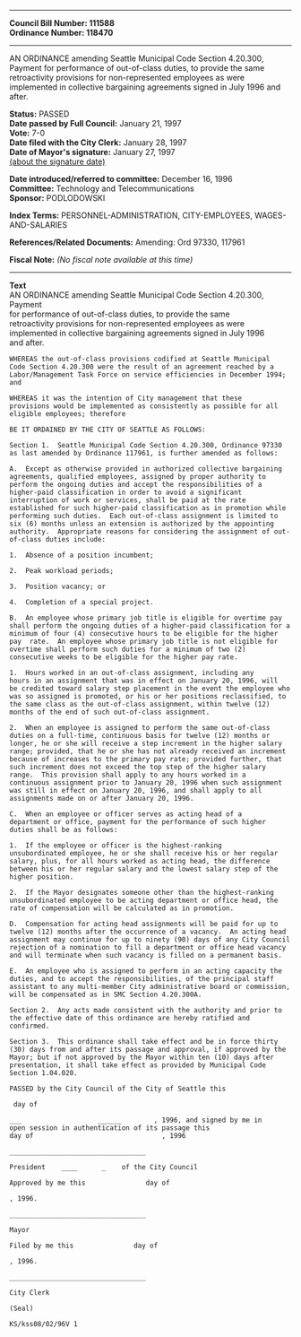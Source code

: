 * * * * *  
  
**Council Bill Number: [](#h0)[](#h2)111588**   
**Ordinance Number: 118470**  
  
* * * * *  
  
AN ORDINANCE amending Seattle Municipal Code Section 4.20.300, Payment for performance of out-of-class duties, to provide the same retroactivity provisions for non-represented employees as were implemented in collective bargaining agreements signed in July 1996 and after.  
  
**Status:** PASSED   
**Date passed by Full Council:** January 21, 1997   
**Vote:** 7-0   
**Date filed with the City Clerk:** January 28, 1997   
**Date of Mayor's signature:** January 27, 1997   
[(about the signature date)](/~public/approvaldate.htm)   
  
  
**Date introduced/referred to committee:** December 16, 1996   
**Committee:** Technology and Telecommunications   
**Sponsor:** PODLODOWSKI   
  
**Index Terms:** PERSONNEL-ADMINISTRATION, CITY-EMPLOYEES, WAGES-AND-SALARIES  
  
**References/Related Documents:** Amending: Ord 97330, 117961  
  
**Fiscal Note:** *(No fiscal note available at this time)*  
  
* * * * *  
  
**Text**  
    AN ORDINANCE amending Seattle Municipal Code Section 4.20.300, Payment  
    for performance of out-of-class duties, to provide the same  
    retroactivity provisions for non-represented employees as were  
    implemented in collective bargaining agreements signed in July 1996  
    and after.  
  
    WHEREAS the out-of-class provisions codified at Seattle Municipal  
    Code Section 4.20.300 were the result of an agreement reached by a  
    Labor/Management Task Force on service efficiencies in December 1994;  
    and  
  
    WHEREAS it was the intention of City management that these  
    provisions would be implemented as consistently as possible for all  
    eligible employees; therefore  
  
    BE IT ORDAINED BY THE CITY OF SEATTLE AS FOLLOWS:  
  
    Section 1.  Seattle Municipal Code Section 4.20.300, Ordinance 97330  
    as last amended by Ordinance 117961, is further amended as follows:  
  
    A.  Except as otherwise provided in authorized collective bargaining  
    agreements, qualified employees, assigned by proper authority to  
    perform the ongoing duties and accept the responsibilities of a  
    higher-paid classification in order to avoid a significant  
    interruption of work or services, shall be paid at the rate  
    established for such higher-paid classification as in promotion while  
    performing such duties.  Each out-of-class assignment is limited to  
    six (6) months unless an extension is authorized by the appointing  
    authority.  Appropriate reasons for considering the assignment of out-  
    of-class duties include:  
  
    1.  Absence of a position incumbent;  
  
    2.  Peak workload periods;  
  
    3.  Position vacancy; or  
  
    4.  Completion of a special project.  
  
    B.  An employee whose primary job title is eligible for overtime pay  
    shall perform the ongoing duties of a higher-paid classification for a  
    minimum of four (4) consecutive hours to be eligible for the higher  
    pay  rate.  An employee whose primary job title is not eligible for  
    overtime shall perform such duties for a minimum of two (2)  
    consecutive weeks to be eligible for the higher pay rate.  
  
    1.  Hours worked in an out-of-class assignment, including any  
    hours in an assignment that was in effect on January 20, 1996, will  
    be credited toward salary step placement in the event the employee who  
    was so assigned is promoted, or his or her positions reclassified, to  
    the same class as the out-of-class assignment, within twelve (12)  
    months of the end of such out-of-class assignment.  
  
    2.  When an employee is assigned to perform the same out-of-class  
    duties on a full-time, continuous basis for twelve (12) months or  
    longer, he or she will receive a step increment in the higher salary  
    range; provided, that he or she has not already received an increment  
    because of increases to the primary pay rate; provided further, that  
    such increment does not exceed the top step of the higher salary  
    range.  This provision shall apply to any hours worked in a  
    continuous assignment prior to January 20, 1996 when such assignment  
    was still in effect on January 20, 1996, and shall apply to all  
    assignments made on or after January 20, 1996.  
  
    C.  When an employee or officer serves as acting head of a  
    department or office, payment for the performance of such higher  
    duties shall be as follows:  
  
    1.  If the employee or officer is the highest-ranking  
    unsubordinated employee, he or she shall receive his or her regular  
    salary, plus, for all hours worked as acting head, the difference  
    between his or her regular salary and the lowest salary step of the  
    higher position.  
  
    2.  If the Mayor designates someone other than the highest-ranking  
    unsubordinated employee to be acting department or office head, the  
    rate of compensation will be calculated as in promotion.  
  
    D.  Compensation for acting head assignments will be paid for up to  
    twelve (12) months after the occurrence of a vacancy.  An acting head  
    assignment may continue for up to ninety (90) days of any City Council  
    rejection of a nomination to fill a department or office head vacancy  
    and will terminate when such vacancy is filled on a permanent basis.  
  
    E.  An employee who is assigned to perform in an acting capacity the  
    duties, and to accept the responsibilities, of the principal staff  
    assistant to any multi-member City administrative board or commission,  
    will be compensated as in SMC Section 4.20.300A.  
  
    Section 2.  Any acts made consistent with the authority and prior to  
    the effective date of this ordinance are hereby ratified and  
    confirmed.  
  
    Section 3.  This ordinance shall take effect and be in force thirty  
    (30) days from and after its passage and approval, if approved by the  
    Mayor; but if not approved by the Mayor within ten (10) days after  
    presentation, it shall take effect as provided by Municipal Code  
    Section 1.04.020.  
  
    PASSED by the City Council of the City of Seattle this   
  
     day of  
  
    ___                   ______        , 1996, and signed by me in  
    open session in authentication of its passage this              
    day of                                , 1996  
  
    __________________________________  
  
    President    ____      _    of the City Council  
  
    Approved by me this               day of   
  
    , 1996.  
  
    __________________________________  
  
    Mayor  
  
    Filed by me this               day of   
  
    , 1996.  
  
    __________________________________  
  
    City Clerk  
  
    (Seal)  
  
    KS/kss08/02/96V 1  
